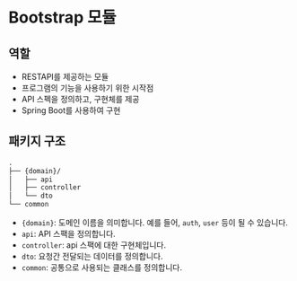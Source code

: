 # Bootstrap 모듈

## 역할

* RESTAPI를 제공하는 모듈
* 프로그램의 기능을 사용하기 위한 시작점
* API 스펙을 정의하고, 구현체를 제공
* Spring Boot를 사용하여 구현

## 패키지 구조

```markdown
.
├── {domain}/
│   ├── api
│   ├── controller
│   └── dto
└── common
```

* `{domain}`: 도메인 이름을 의미합니다. 예를 들어, `auth`, `user` 등이 될 수 있습니다. 
* `api`: API 스팩을 정의합니다.
* `controller`: api 스팩에 대한 구현체입니다.
* `dto`: 요청간 전달되는 데이터를 정의합니다.
* `common`: 공통으로 사용되는 클래스를 정의합니다.

